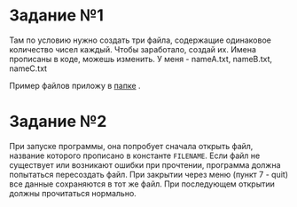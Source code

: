 # Задание №1

Там по условию нужно создать три файла, содержащие одинаковое количество чисел каждый.
Чтобы заработало, создай их. Имена прописаны в коде, можешь изменить. У меня - nameA.txt, nameB.txt, nameC.txt

Пример файлов приложу в [папке](https://github.com/bsuir-labs/jana/tree/master/lab9/files_example) .


# Задание №2

При запуске программы, она попробует сначала открыть файл, название которого прописано в константе `FILENAME`. Если файл не существует или возникают ошибки при прочтении, программа должна попытаться пересоздать файл. При закрытии через меню (пункт 7 - quit) все данные сохраняются в тот же файл. При последующем открытии должны прочитаться нормально.